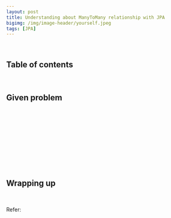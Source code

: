 ```yaml
---
layout: post
title: Understanding about ManyToMany relationship with JPA
bigimg: /img/image-header/yourself.jpeg
tags: [JPA]
---
```




<br>

## Table of contents





<br>

## Given problem






<br>

## 






<br>

## 



<br>

## 





<br>

## Wrapping up




<br>

Refer:
